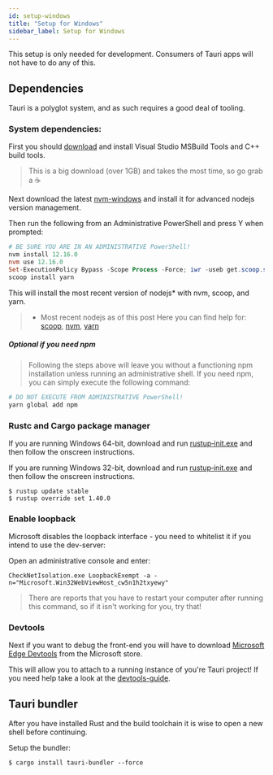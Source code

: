 ```yaml
---
id: setup-windows
title: "Setup for Windows"
sidebar_label: Setup for Windows
---
```


This setup is only needed for development. Consumers of Tauri apps will not have to do any of this.

## Dependencies
Tauri is a polyglot system, and as such requires a good deal of tooling.

### System dependencies:

First you should [download](https://aka.ms/buildtools) and install Visual Studio MSBuild Tools and C++ build tools.

> This is a big download (over 1GB) and takes the most time, so go grab a :coffee:


Next download the latest [nvm-windows](https://github.com/coreybutler/nvm-windows/releases) and install it for advanced nodejs version management.

Then run the following from an Administrative PowerShell and press Y when prompted:
```powershell
# BE SURE YOU ARE IN AN ADMINISTRATIVE PowerShell!
nvm install 12.16.0
nvm use 12.16.0
Set-ExecutionPolicy Bypass -Scope Process -Force; iwr -useb get.scoop.sh | iex
scoop install yarn
```
This will install the most recent version of nodejs* with nvm, scoop, and yarn.
> * Most recent nodejs as of this post
> Here you can find help for: [scoop](https://scoop.sh/), [nvm](https://github.com/coreybutler/nvm-windows), [yarn](https://yarnpkg.com/)

##### Optional if you need npm
>Following the steps above will leave you without a functioning npm installation unless running an administrative shell. If you need npm, you can simply execute the following command:
```powershell
# DO NOT EXECUTE FROM ADMINISTRATIVE PowerShell!
yarn global add npm
```

### Rustc and Cargo package manager
If you are running Windows 64-bit, download and run [rustup‑init.exe](https://win.rustup.rs/x86_64) and then follow the onscreen instructions.

If you are running Windows 32-bit, download and run [rustup‑init.exe](https://win.rustup.rs/i686) and then follow the onscreen instructions.

```
$ rustup update stable
$ rustup override set 1.40.0
```

### Enable loopback
Microsoft disables the loopback interface - you need to whitelist it if you intend to use the dev-server:

Open an administrative console and enter:
```
CheckNetIsolation.exe LoopbackExempt -a -n="Microsoft.Win32WebViewHost_cw5n1h2txyewy"
```
> There are reports that you have to restart your computer after running this command, so if it isn't working for you, try that!

### Devtools
Next if you want to debug the front-end you will have to download [Microsoft Edge Devtools](https://www.microsoft.com/store/p/microsoft-edge-devtools-preview/9mzbfrmz0mnj) from the Microsoft store.

This will allow you to attach to a running instance of you're Tauri project!
If you need help take a look at the [devtools-guide](https://docs.microsoft.com/en-us/microsoft-edge/devtools-guide).


## Tauri bundler
After you have installed Rust and the build toolchain it is wise to open a new shell before continuing.

Setup the bundler:

```
$ cargo install tauri-bundler --force
```